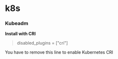 # k8s

### Kubeadm

**Install with CRI**

> disabled\_plugins = \["cri"]

You have to remove this line to enable Kubernetes CRI
